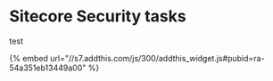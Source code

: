 # Sitecore Security tasks
test

{% embed url="//s7.addthis.com/js/300/addthis_widget.js#pubid=ra-54a351eb13449a00" %}


<script type="text/javascript" src="//s7.addthis.com/js/300/addthis_widget.js#pubid=ra-54a351eb13449a00"></script> 
